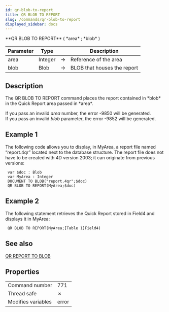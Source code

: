 ```yaml
---
id: qr-blob-to-report
title: QR BLOB TO REPORT
slug: /commands/qr-blob-to-report
displayed_sidebar: docs
---
```


<!--REF #_command_.QR BLOB TO REPORT.Syntax-->**QR BLOB TO REPORT** ( *area* ; *blob* )<!-- END REF-->
<!--REF #_command_.QR BLOB TO REPORT.Params-->
| Parameter | Type |  | Description |
| --- | --- | --- | --- |
| area | Integer | &#8594;  | Reference of the area |
| blob | Blob | &#8594;  | BLOB that houses the report |

<!-- END REF-->

## Description 

<!--REF #_command_.QR BLOB TO REPORT.Summary-->The QR BLOB TO REPORT command places the report contained in *blob* in the Quick Report area passed in *area*.<!-- END REF--> 

If you pass an invalid *area* number, the error -9850 will be generated.  
If you pass an invalid *blob* parameter, the error -9852 will be generated.

## Example 1 

The following code allows you to display, in MyArea, a report file named “report.4qr” located next to the database structure. The report file does not have to be created with 4D version 2003; it can originate from previous versions:

```4d
 var $doc : Blob
 var MyArea : Integer
 DOCUMENT TO BLOB("report.4qr";$doc)
 QR BLOB TO REPORT(MyArea;$doc)
```

## Example 2 

The following statement retrieves the Quick Report stored in Field4 and displays it in MyArea:

```4d
 QR BLOB TO REPORT(MyArea;[Table 1]Field4)
```

## See also 

[QR REPORT TO BLOB](qr-report-to-blob.md)  

## Properties

|  |  |
| --- | --- |
| Command number | 771 |
| Thread safe | &cross; |
| Modifies variables | error |


